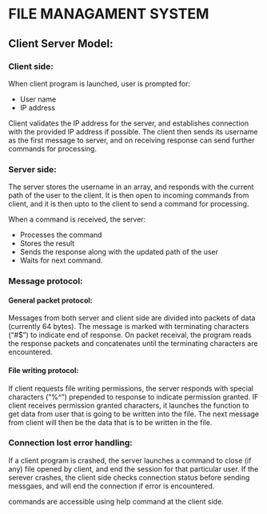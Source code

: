 # FILE MANAGAMENT SYSTEM

## Client Server Model:

### Client side:

When client program is launched, user is prompted for:
- User name 
- IP address

Client validates the IP address for the server, and establishes connection with the provided IP address if possible.
The client then sends its username as the first message to server, and on receiving response can send further commands for processing. 


### Server side:

The server stores the username in an array, and responds with the current path of the user to the client. 
It is then open to incoming commands from client, and it is then upto to the client to send a command for processing.
 
When a command is received, the server:
- Processes the command
- Stores the result
- Sends the response along with the updated path of the user
- Waits for next command.
 

### Message protocol:

#### General packet protocol:
Messages from both server and client side are divided into packets of data (currently 64 bytes).
The message is marked with terminating characters (“#$”) to indicate end of response.
On packet receival, the program reads the response packets and concatenates until the terminating characters are encountered.

#### File writing protocol:
If client requests file writing permissions, the server responds with special characters (“%^”) prepended to response to indicate permission granted.
IF client receives permission granted characters, it launches the function to get data from user that is going to be written into the file.
The next message from client will then be the data that is to be written in the file. 


### Connection lost error handling:
If a client program is crashed, the server launches a command to close (if any) file opened by client, and end the session for that particular user.
If the serever crashes, the client side checks connection status before sending messgaes, and will end the connection if error is encountered.

commands are accessible using help command at the client side.
